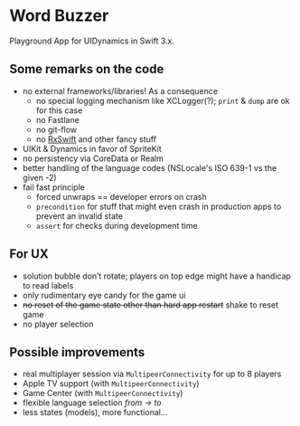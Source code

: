 # Word Buzzer

Playground App for UIDynamics in Swift 3.x.

## Some remarks on the code
* no external frameworks/libraries! As a consequence
    * no special logging mechanism like XCLogger(?); `print` & `dump` are ok for this case
    * no Fastlane
    * no git-flow
    * no [RxSwift](https://github.com/ReactiveX/RxSwift) and other fancy stuff
* UIKit & Dynamics in favor of SpriteKit
* no persistency via CoreData or Realm
* better handling of the language codes (NSLocale's ISO 639-1 vs the given -2)
* fail fast principle
    * forced unwraps == developer errors on crash
    * `precondition` for stuff that might even crash in production apps to prevent an invalid state
    * `assert` for checks during development time

## For UX
* solution bubble don’t rotate; players on top edge might have a handicap to read labels
* only rudimentary eye candy for the game ui
* ~~no reset of the game state other than hard app restart~~ shake to reset game
* no player selection

## Possible improvements
* real multiplayer session via `MultipeerConnectivity` for up to 8 players
* Apple TV support (with `MultipeerConnectivity`)
* Game Center (with `MultipeerConnectivity`)
* flexible language selection _from -> to_
* less states (models), more functional…
